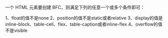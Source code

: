 一个 HTML 元素要创建 BFC，则满足下列的任意一个或多个条件即可：

1、float的值不是none
2、position的值不是static或者relative
3、display的值是inline-block、table-cell、flex、table-caption或者inline-flex
4、overflow的值不是visible